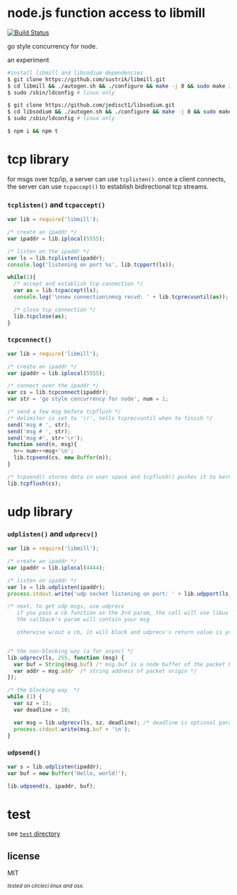 # node.js function access to libmill
[![Build Status](https://circleci.com/gh/reqshark/mill/tree/master.svg?style=svg)](https://circleci.com/gh/reqshark/mill/tree/master)

go style concurrency for node.

an experiment

```bash
#install libmill and libsodium dependencies
$ git clone https://github.com/sustrik/libmill.git
$ cd libmill && ./autogen.sh && ./configure && make -j 8 && sudo make install
$ sudo /sbin/ldconfig # linux only

$ git clone https://github.com/jedisct1/libsodium.git
$ cd libsodium && ./autogen.sh && ./configure && make -j 8 && sudo make install
$ sudo /sbin/ldconfig # linux only

$ npm i && npm t
```

# tcp library

for msgs over tcp/ip, a server can use `tcplisten()`. once a client connects, the server can use `tcpaccept()` to establish bidirectional tcp streams.

### `tcplisten()` and `tcpaccept()`
```js
var lib = require('libmill');

/* create an ipaddr */
var ipaddr = lib.iplocal(5555);

/* listen on the ipaddr */
var ls = lib.tcplisten(ipaddr);
console.log('listening on port %s', lib.tcpport(ls));

while(1){
  /* accept and establish tcp connection */
  var as = lib.tcpaccept(ls);
  console.log('\nnew connection\nmsg recvd: ' + lib.tcprecvuntil(as));

  /* close tcp connection */
  lib.tcpclose(as);
}
```
### `tcpconnect()`
```js
var lib = require('libmill');

/* create an ipaddr */
var ipaddr = lib.iplocal(5555);

/* connect over the ipaddr */
var cs = lib.tcpconnect(ipaddr);
var str = 'go style concurrency for node', num = 1;

/* send a few msg before tcpflush */
/* delimiter is set to '\r', tells tcprecvuntil when to finish */
send('msg # ', str);
send('msg # ', str);
send('msg #', str+'\r');
function send(n, msg){
  n+= num+++msg+'\n';
  lib.tcpsend(cs, new Buffer(n));
}

/* tcpsend() stores data in user space and tcpflush() pushes it to kernel */
lib.tcpflush(cs);
```

# udp library
### `udplisten()` and `udprecv()`

```js
var lib = require('libmill');

/* create an ipaddr */
var ipaddr = lib.iplocal(4444);

/* listen on ipaddr */
var ls = lib.udplisten(ipaddr);
process.stdout.write('udp socket listening on port: ' + lib.udpport(ls) + '\n');

/* next, to get udp msgs, use udprecv
   if you pass a cb function as the 3rd param, the call will use libuv async
   the callback's param will contain your msg

   otherwise w/out a cb, it will block and udprecv's return value is your msg */


/* the non-blocking way (a for async) */
lib.udprecv(ls, 255, function (msg) {
  var buf = String(msg.buf) /* msg.buf is a node buffer of the packet body */
  var addr = msg.addr  /* string address of packet origin */
});

/* the blocking way  */
while (1) {
  var sz = 13;
  var deadline = 10;

  var msg = lib.udprecv(ls, sz, deadline); /* deadline is optional param */
  process.stdout.write(msg.buf + '\n');
}
```

### `udpsend()`
```js
var s = lib.udplisten(ipaddr);
var buf = new Buffer('Hello, world!');

lib.udpsend(s, ipaddr, buf);
```
# test
see [`test` directory](test)

## license

MIT

<sub>*tested on circleci linux and osx.*</sub>
